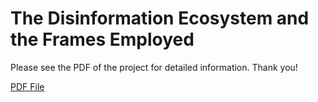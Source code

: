 # The Disinformation Ecosystem and the Frames Employed 

Please see the PDF of the project for detailed information. Thank you!

[PDF File](https://github.com/JPSchloss/Disinfo2019Election/blob/b0a831c5495a6ee9e0e770c1dc600663d5407844/Final%20Framing.pdf)
